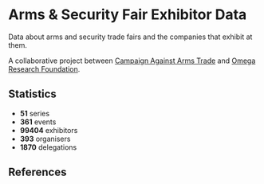 # Arms & Security Fair Exhibitor Data

Data about arms and security trade fairs and the companies that exhibit at them.

A collaborative project between [Campaign Against Arms Trade](https://caat.org.uk) and [Omega Research Foundation](https://omegaresearchfoundation.org/).

## Statistics

-   **51** series
-   **361** events
-   **99404** exhibitors
-   **393** organisers
-   **1870** delegations


## References
